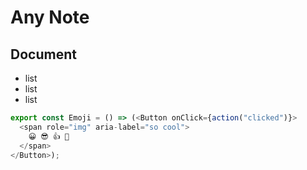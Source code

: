 # Any Note

## Document

- list
- list
- list

```js
export const Emoji = () => (<Button onClick={action("clicked")}>
  <span role="img" aria-label="so cool">
    😀 😎 👍 💯
  </span>
</Button>);
```
